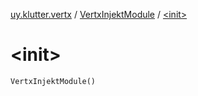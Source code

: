 [uy.klutter.vertx](../index.md) / [VertxInjektModule](index.md) / [&lt;init&gt;](.)


# &lt;init&gt;
<code>VertxInjektModule()</code><br/>

